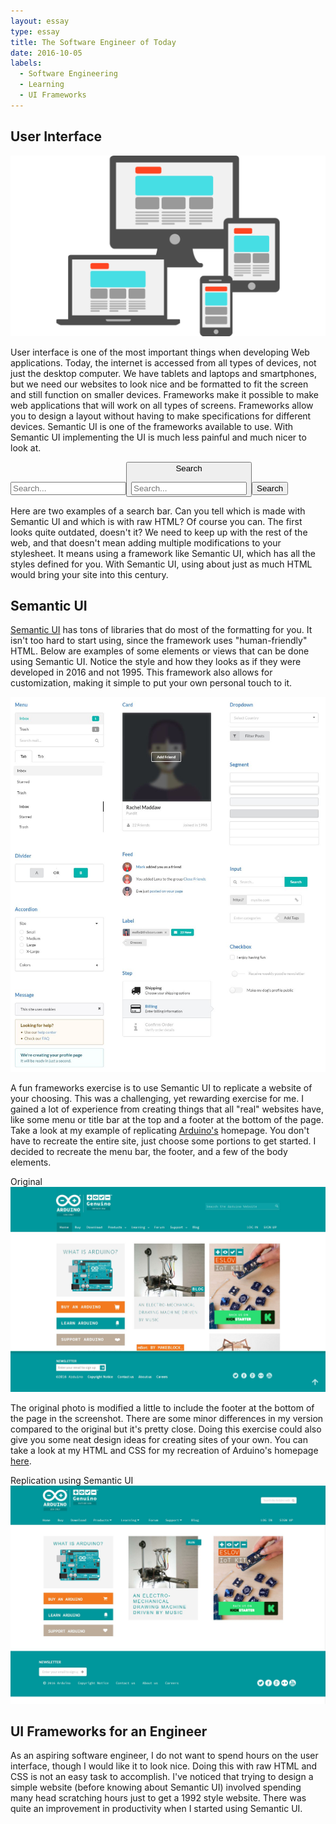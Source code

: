 ```yaml
---
layout: essay
type: essay
title: The Software Engineer of Today
date: 2016-10-05
labels:
  - Software Engineering
  - Learning
  - UI Frameworks
---
```

## User Interface

<img class="ui medium centered rounded image" src="../images/ui.png">

User interface is one of the most important things when developing Web applications. Today, the internet is accessed from all types of devices, not just the desktop computer. We have tablets and laptops and smartphones, but we need our websites to look nice and be formatted to fit the screen and still function on smaller devices. Frameworks make it possible to make web applications that will work on all types of screens. Frameworks allow you to design a layout without having to make specifications for different devices. Semantic UI is one of the frameworks available to use. With Semantic UI implementing the UI is much less painful and much nicer to look at. 

<input type="text" placeholder="Search..."><button type="button">Search
<br>
<div class="ui action input">
  <input type="text" placeholder="Search...">
  <button class="ui button">Search</button>
</div>
 
Here are two examples of a search bar. Can you tell which is made with Semantic UI and which is with raw HTML? Of course you can. The first looks quite outdated, doesn't it? We need to keep up with the rest of the web, and that doesn't mean adding multiple modifications to your stylesheet. It means using a framework like Semantic UI, which has all the styles defined for you. With Semantic UI, using about just as much HTML would bring your site into this century.

<!--WHAT ARE UI FRAMEWORKS? -->
<!--WHY DO WE USE THEM? -->
<!--WHY NOT USE RAW HTML & CSS?-->
<!---IT IS A PAIN-->
<!---SEMANTIC UI MAKES THINGS EASY AND PRETTY-->

## Semantic UI

<a href="http://semantic-ui.com/">Semantic UI</a> has tons of libraries that do most of the formatting for you. It isn't too hard to start using, since the framework uses "human-friendly" HTML. Below are examples of some elements or views that can be done using Semantic UI. Notice the style and how they looks as if they were developed in 2016 and not 1995. This framework also allows for customization, making it simple to put your own personal touch to it. 

<img class="ui fluid image" src="../images/semantic.JPG">

A fun frameworks exercise is to use Semantic UI to replicate a website of your choosing. This was a challenging, yet rewarding exercise for me. I gained a lot of experience from creating things that all "real" websites have, like some menu or title bar at the top and a footer at the bottom of the page. Take a look at my example of replicating <a href="https://www.arduino.cc/"> Arduino's</a> homepage. You don't have to recreate the entire site, just choose some portions to get started. I decided to recreate the menu bar, the footer, and a few of the body elements. 

<div class="ui one column grid">
  <div class="column">
    <div class="ui fluid image">
      <div class="ui red right ribbon label">
        Original
      </div>
      <img src="/images/arduino_before.JPG">
    </div>
    <p>The original photo is modified a little to include the footer at the bottom of the page in the screenshot. There are some minor differences in my version compared to the original but it's pretty close. Doing this exercise could also give you some neat design ideas for creating sites of your own. You can take a look at my HTML and CSS for my recreation of Arduino's homepage <a href="https://github.com/kaseyhagi/arduino">here</a>.
</p>
    <div class="ui fluid image">
      <div class="ui red right ribbon label">
        Replication using Semantic UI
      </div>
      <img src="/images/arduino_after.JPG">
    </div>
  </div>
</div>


## UI Frameworks for an Engineer

As an aspiring software engineer, I do not want to spend hours on the user interface, though I would like it to look nice. Doing this with raw HTML and CSS is not an easy task to accomplish. I've noticed that trying to design a simple website (before knowing about Semantic UI) involved spending many head scratching hours just to get a 1992 style website. There was quite an improvement in productivity when I started using Semantic UI. 
